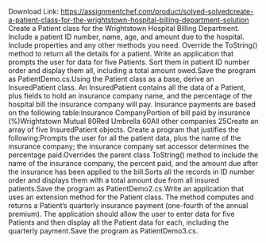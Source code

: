 Download Link: https://assignmentchef.com/product/solved-solvedcreate-a-patient-class-for-the-wrightstown-hospital-billing-department-solution
<br>
Create a Patient class for the Wrightstown Hospital Billing Department. Include a patient ID number, name, age, and amount due to the hospital. Include properties and any other methods you need. Override the ToString() method to return all the details for a patient. Write an application that prompts the user for data for five Patients. Sort them in patient ID number order and display them all, including a total amount owed.Save the program as PatientDemo.cs.Using the Patient class as a base, derive an InsuredPatient class. An InsuredPatient contains all the data of a Patient, plus fields to hold an insurance company name, and the percentage of the hospital bill the insurance company will pay. Insurance payments are based on the following table:Insurance CompanyPortion of bill paid by insurance (%)Wrightstown Mutual 80Red Umbrella 60All other companies 25Create an array of five InsuredPatient objects. Create a program that justifies the following:Prompts the user for all the patient data, plus the name of the insurance company; the insurance company set accessor determines the percentage paid.Overrides the parent class ToString() method to include the name of the insurance company, the percent paid, and the amount due after the insurance has been applied to the bill.Sorts all the records in ID number order and displays them with a total amount due from all insured patients.Save the program as PatientDemo2.cs.Write an application that uses an extension method for the Patient class. The method computes and returns a Patient’s quarterly insurance payment (one-fourth of the annual premium). The application should allow the user to enter data for five Patients and then display all the Patient data for each, including the quarterly payment.Save the program as PatientDemo3.cs.